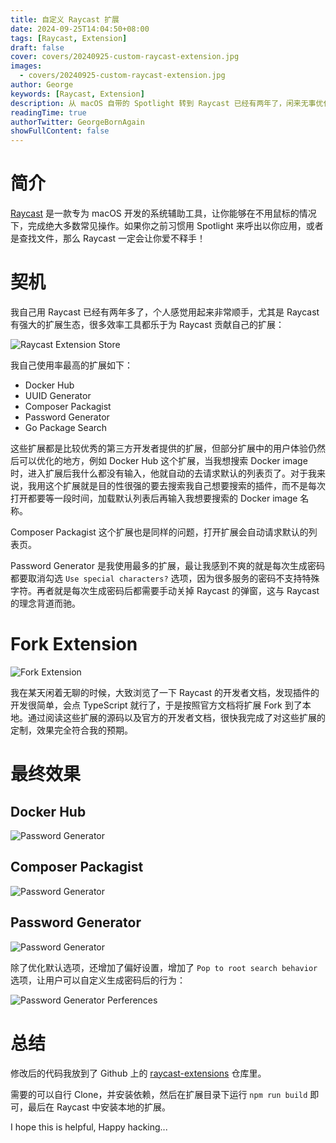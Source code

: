 ```yaml
---
title: 自定义 Raycast 扩展
date: 2024-09-25T14:04:50+08:00
tags: [Raycast, Extension]
draft: false
cover: covers/20240925-custom-raycast-extension.jpg
images:
  - covers/20240925-custom-raycast-extension.jpg
author: George
keywords: [Raycast, Extension]
description: 从 macOS 自带的 Spotlight 转到 Raycast 已经有两年了，闲来无事优化一下常用的 Raycast 的扩展……
readingTime: true
authorTwitter: GeorgeBornAgain
showFullContent: false
---
```


# 简介

[Raycast](https://www.raycast.com/) 是一款专为 macOS 开发的系统辅助工具，让你能够在不用鼠标的情况下，完成绝大多数常见操作。如果你之前习惯用 Spotlight 来呼出以你应用，或者是查找文件，那么 Raycast 一定会让你爱不释手！

# 契机

我自己用 Raycast 已经有两年多了，个人感觉用起来非常顺手，尤其是 Raycast 有强大的扩展生态，很多效率工具都乐于为 Raycast 贡献自己的扩展：

![Raycast Extension Store](/article/20240925-raycast-store.png)

我自己使用率最高的扩展如下：

* Docker Hub
* UUID Generator
* Composer Packagist
* Password Generator
* Go Package Search

这些扩展都是比较优秀的第三方开发者提供的扩展，但部分扩展中的用户体验仍然后可以优化的地方，例如 Docker Hub 这个扩展，当我想搜索 Docker image 时，进入扩展后我什么都没有输入，他就自动的去请求默认的列表页了。对于我来说，我用这个扩展就是目的性很强的要去搜索我自己想要搜索的插件，而不是每次打开都要等一段时间，加载默认列表后再输入我想要搜索的 Docker image 名称。

Composer Packagist 这个扩展也是同样的问题，打开扩展会自动请求默认的列表页。

Password Generator 是我使用最多的扩展，最让我感到不爽的就是每次生成密码都要取消勾选 `Use special characters?` 选项，因为很多服务的密码不支持特殊字符。再者就是每次生成密码后都需要手动关掉 Raycast 的弹窗，这与 Raycast 的理念背道而驰。

# Fork Extension

![Fork Extension](/article/20240925-fork-extension.png)

我在某天闲着无聊的时候，大致浏览了一下 Raycast 的开发者文档，发现插件的开发很简单，会点 TypeScript 就行了，于是按照官方文档将扩展 Fork 到了本地。通过阅读这些扩展的源码以及官方的开发者文档，很快我完成了对这些扩展的定制，效果完全符合我的预期。

# 最终效果

## Docker Hub

![Password Generator](/article/20240925-docker-hub-extension.gif)

## Composer Packagist
![Password Generator](/article/20240925-composer-packagist-extension.gif)

## Password Generator
![Password Generator](/article/20240925-password-generator-extension.gif)

除了优化默认选项，还增加了偏好设置，增加了 `Pop to root search behavior` 选项，让用户可以自定义生成密码后的行为：

![Password Generator Perferences](/article/20240925-password-generator-settings.png)

# 总结

修改后的代码我放到了 Github 上的 [raycast-extensions](https://github.com/betterde/raycast-extensions) 仓库里。

需要的可以自行 Clone，并安装依赖，然后在扩展目录下运行 `npm run build` 即可，最后在 Raycast 中安装本地的扩展。

I hope this is helpful, Happy hacking...